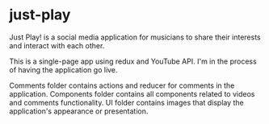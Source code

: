 # just-play
Just Play! is a social media application for musicians to share their interests and interact with each other.

This is a single-page app using redux and YouTube API. I'm in the process of having the application go live.

Comments folder contains actions and reducer for comments in the application. Components folder contains all components related to videos and comments functionality. UI folder contains images that display the application's appearance or presentation.

